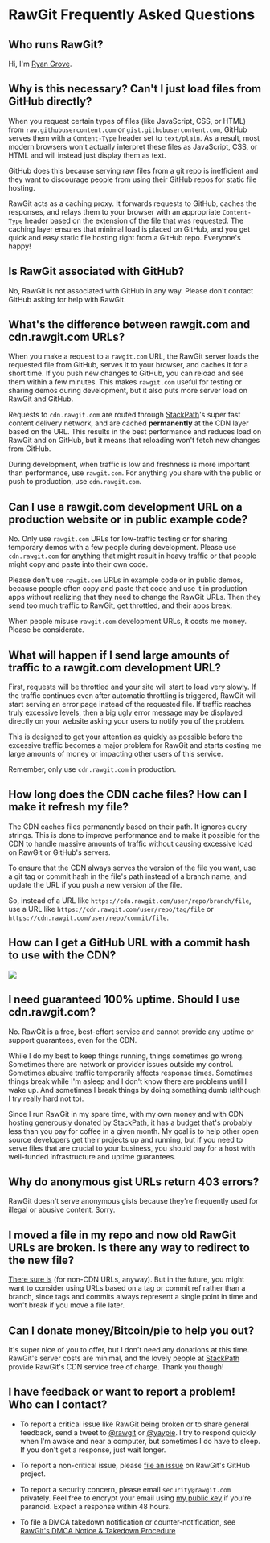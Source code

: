 # RawGit Frequently Asked Questions

## Who runs RawGit?

Hi, I'm [Ryan Grove](http://wonko.com/).

## Why is this necessary? Can't I just load files from GitHub directly?

When you request certain types of files (like JavaScript, CSS, or HTML) from
`raw.githubusercontent.com` or `gist.githubusercontent.com`, GitHub serves them
with a `Content-Type` header set to `text/plain`. As a result, most modern
browsers won't actually interpret these files as JavaScript, CSS, or HTML and
will instead just display them as text.

GitHub does this because serving raw files from a git repo is inefficient and
they want to discourage people from using their GitHub repos for static file
hosting.

RawGit acts as a caching proxy. It forwards requests to GitHub, caches the
responses, and relays them to your browser with an appropriate `Content-Type`
header based on the extension of the file that was requested. The caching layer
ensures that minimal load is placed on GitHub, and you get quick and easy static
file hosting right from a GitHub repo. Everyone's happy!

## Is RawGit associated with GitHub?

No, RawGit is not associated with GitHub in any way. Please don't contact GitHub
asking for help with RawGit.

## What's the difference between rawgit.com and cdn.rawgit.com URLs?

When you make a request to a `rawgit.com` URL, the RawGit server loads the
requested file from GitHub, serves it to your browser, and caches it for a short
time. If you push new changes to GitHub, you can reload and see them within a
few minutes. This makes `rawgit.com` useful for testing or sharing demos during
development, but it also puts more server load on RawGit and GitHub.

Requests to `cdn.rawgit.com` are routed through
[StackPath](https://stackpath.com/)'s super fast content delivery network, and
are cached **permanently** at the CDN layer based on the URL. This results in
the best performance and reduces load on RawGit and on GitHub, but it means that
reloading won't fetch new changes from GitHub.

During development, when traffic is low and freshness is more important than
performance, use `rawgit.com`. For anything you share with the public or push to
production, use `cdn.rawgit.com`.

## Can I use a rawgit.com development URL on a production website or in public example code?

No. Only use `rawgit.com` URLs for low-traffic testing or for sharing temporary
demos with a few people during development. Please use `cdn.rawgit.com` for
anything that might result in heavy traffic or that people might copy and paste
into their own code.

Please don't use `rawgit.com` URLs in example code or in public demos, because
people often copy and paste that code and use it in production apps without
realizing that they need to change the RawGit URLs. Then they send too much
traffic to RawGit, get throttled, and their apps break.

When people misuse `rawgit.com` development URLs, it costs me money. Please be
considerate.

## What will happen if I send large amounts of traffic to a rawgit.com development URL?

First, requests will be throttled and your site will start to load very slowly.
If the traffic continues even after automatic throttling is triggered, RawGit
will start serving an error page instead of the requested file. If traffic
reaches truly excessive levels, then a big ugly error message may be displayed
directly on your website asking your users to notify you of the problem.

This is designed to get your attention as quickly as possible before the
excessive traffic  becomes a major problem for RawGit and starts costing me
large amounts of money or impacting other users of this service.

Remember, only use `cdn.rawgit.com` in production.

## How long does the CDN cache files? How can I make it refresh my file?

The CDN caches files permanently based on their path. It ignores query strings.
This is done to improve performance and to make it possible for the CDN to
handle massive amounts of traffic without causing excessive load on RawGit or
GitHub's servers.

To ensure that the CDN always serves the version of the file you want, use a git
tag or commit hash in the file's path instead of a branch name, and update the
URL if you push a new version of the file.

So, instead of a URL like `https://cdn.rawgit.com/user/repo/branch/file`, use a
URL like `https://cdn.rawgit.com/user/repo/tag/file` or
`https://cdn.rawgit.com/user/repo/commit/file`.

## How can I get a GitHub URL with a commit hash to use with the CDN?

![](https://camo.githubusercontent.com/046ef00f68f6936ac132a009135faba5236688aa/68747470733a2f2f63646e2e7261776769742e636f6d2f726a73746f6e652f726a73746f6e652e6769746875622e696f2f623633663866653930333231353165326532326235383933636562373137373734346665386531612f696d672f5261774769744c696e6b696e672e676966)

## I need guaranteed 100% uptime. Should I use cdn.rawgit.com?

No. RawGit is a free, best-effort service and cannot provide any uptime or
support guarantees, even for the CDN.

While I do my best to keep things running, things sometimes go wrong. Sometimes
there are network or provider issues outside my control. Sometimes abusive
traffic temporarily affects response times. Sometimes things break while I'm
asleep and I don't know there are problems until I wake up. And sometimes I
break things by doing something dumb (although I try really hard not to).

Since I run RawGit in my spare time, with my own money and with CDN hosting
generously donated by [StackPath](https://stackpath.com/), it has a budget
that's probably less than you pay for coffee in a given month. My goal is to
help other open source developers get their projects up and running, but if you
need to serve files that are crucial to your business, you should pay for a host
with well-funded infrastructure and uptime guarantees.

## Why do anonymous gist URLs return 403 errors?

RawGit doesn't serve anonymous gists because they're frequently used for illegal
or abusive content. Sorry.

## I moved a file in my repo and now old RawGit URLs are broken. Is there any way to redirect to the new file?

[There sure
is](https://github.com/rgrove/rawgit/wiki/How-to-redirect-a-RawGit-URL-to-another-URL-or-GitHub-file)
(for non-CDN URLs, anyway). But in the future, you might want to consider using
URLs based on a tag or commit ref rather than a branch, since tags and commits
always represent a single point in time and won't break if you move a file
later.

## Can I donate money/Bitcoin/pie to help you out?

It's super nice of you to offer, but I don't need any donations at this time.
RawGit's server costs are minimal, and the lovely people at
[StackPath](https://stackpath.com/) provide RawGit's CDN service free of charge.
Thank you though!

## I have feedback or want to report a problem! Who can I contact?

-   To report a critical issue like RawGit being broken or to share general
    feedback, send a tweet to [@rawgit](https://twitter.com/rawgit) or
    [@yaypie](https://twitter.com/yaypie). I try to respond quickly when I'm
    awake and near a computer, but sometimes I do have to sleep. If you don't
    get a response, just wait longer.

-   To report a non-critical issue, please
    [file an issue](https://github.com/rgrove/rawgit/issues) on RawGit's GitHub
    project.

-   To report a security concern, please email `security@rawgit.com` privately.
    Feel free to encrypt your email using [my public key](https://rawgit.com/public-key.txt)
    if you're paranoid. Expect a response within 48 hours.

-   To file a DMCA takedown notification or counter-notification, see
    [RawGit's DMCA Notice & Takedown Procedure](DMCA.md)
